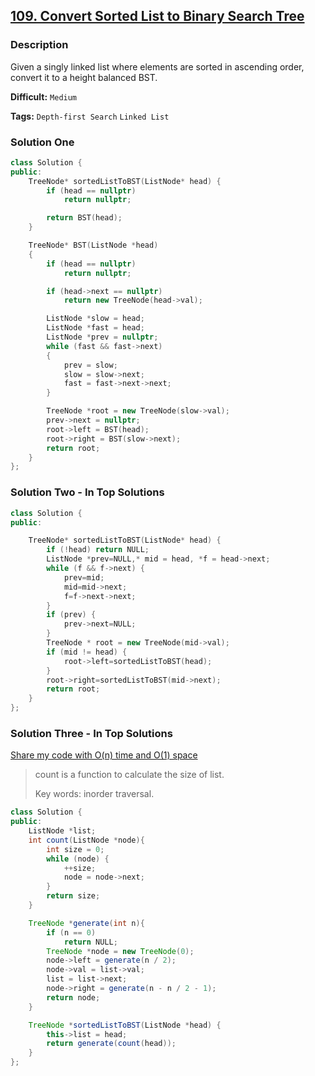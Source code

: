 ## [109. Convert Sorted List to Binary Search Tree](https://leetcode.com/problems/convert-sorted-list-to-binary-search-tree/description/)

### Description

Given a singly linked list where elements are sorted in ascending order, convert it to a height balanced BST.

**Difficult:** `Medium`

**Tags:** `Depth-first Search` `Linked List`

### Solution One

```c++
class Solution {
public:
    TreeNode* sortedListToBST(ListNode* head) {
        if (head == nullptr)
            return nullptr;

        return BST(head);
    }

    TreeNode* BST(ListNode *head)
    {
        if (head == nullptr)
            return nullptr;

        if (head->next == nullptr)
            return new TreeNode(head->val);

        ListNode *slow = head;
        ListNode *fast = head;
        ListNode *prev = nullptr;
        while (fast && fast->next)
        {
            prev = slow;
            slow = slow->next;
            fast = fast->next->next;
        }

        TreeNode *root = new TreeNode(slow->val);
        prev->next = nullptr;
        root->left = BST(head);
        root->right = BST(slow->next);
        return root;
    }
};
```

### Solution Two - In Top Solutions

```c++
class Solution {
public:

    TreeNode* sortedListToBST(ListNode* head) {
        if (!head) return NULL;
        ListNode *prev=NULL,* mid = head, *f = head->next;
        while (f && f->next) {
            prev=mid;
            mid=mid->next;
            f=f->next->next;
        }
        if (prev) {
            prev->next=NULL;
        }
        TreeNode * root = new TreeNode(mid->val);
        if (mid != head) {
            root->left=sortedListToBST(head);
        }
        root->right=sortedListToBST(mid->next);
        return root;
    }
};
```

### Solution Three - In Top Solutions

[Share my code with O(n) time and O(1) space](https://discuss.leetcode.com/topic/3286/share-my-code-with-o-n-time-and-o-1-space)

> count is a function to calculate the size of list.
>
> Key words: inorder traversal.

```java
class Solution {
public:
    ListNode *list;
    int count(ListNode *node){
        int size = 0;
        while (node) {
            ++size;
            node = node->next;
        }
        return size;
    }

    TreeNode *generate(int n){
        if (n == 0)
            return NULL;
        TreeNode *node = new TreeNode(0);
        node->left = generate(n / 2);
        node->val = list->val;
        list = list->next;
        node->right = generate(n - n / 2 - 1);
        return node;
    }

    TreeNode *sortedListToBST(ListNode *head) {
        this->list = head;
        return generate(count(head));
    }
};
```

